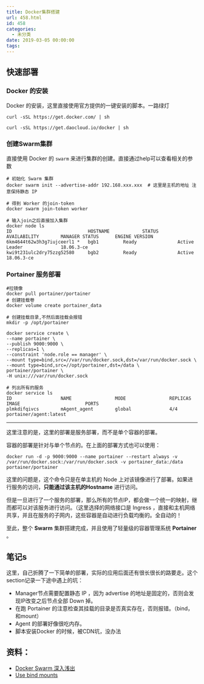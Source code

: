 ```yaml
---
title: Docker集群搭建
url: 458.html
id: 458
categories:
  - 未分类
date: 2019-03-05 00:00:00
tags:
---
```


快速部署
----

### Docker 的安装

Docker 的安装，这里直接使用官方提供的一键安装的脚本。一路绿灯

    curl -sSL https://get.docker.com/ | sh
    
    curl -sSL https://get.daocloud.io/docker | sh

### 创建Swarm集群

直接使用 Docker 的 `swarm` 来进行集群的创建。直接通过help可以查看相关的参数

    # 初始化 Swarm 集群
    docker swarm init --advertise-addr 192.168.xxx.xxx  # 这里是主机的地址 注意保持静态 IP
    
    # 得到 Worker 的join-token
    docker swarm join-token worker
    
    # 输入join之后直接加入集群
    docker node ls
    ID                            HOSTNAME            STATUS              AVAILABILITY        MANAGER STATUS      ENGINE VERSION
    6km4644t62w3h3g7iujceerl1 *   bgb1         Ready               Active              Leader              18.06.3-ce
    kwi9t231ulc2dry75zzg52580     bgb2         Ready               Active                                  18.06.3-ce

### Portainer 服务部署

    #拉镜像
    docker pull portainer/portainer
    # 创建挂载卷
    docker volume create portainer_data
    
    # 创建挂载目录,不然后面挂载会报错
    mkdir -p /opt/portainer
    
    docker service create \
    --name portainer \
    --publish 9000:9000 \
    --replicas=1 \
    --constraint 'node.role == manager' \
    --mount type=bind,src=//var/run/docker.sock,dst=/var/run/docker.sock \
    --mount type=bind,src=//opt/portainer,dst=/data \
    portainer/portainer \
    -H unix:///var/run/docker.sock
    
    # 列出所有的服务
    docker service ls
    ID                  NAME                MODE                REPLICAS            IMAGE                        PORTS
    plmkdifqivcs        mAgent_agent        global              4/4                 portainer/agent:latest       

* * *

这里注意的是，这里的部署是服务部署，而不是单个容器的部署。

容器的部署是针对与单个节点的。在上面的部署方式也可以使用：

    docker run -d -p 9000:9000 --name portainer --restart always -v /var/run/docker.sock:/var/run/docker.sock -v portainer_data:/data portainer/portainer

这里的问题是，这个命令只是在单主机的 Node 上对该镜像进行了部署。如果进行服务的访问，**只能通过该主机的Hostname** 进行访问。

但是一旦进行了一个服务的部署，那么所有的节点IP，都会做一个统一的映射，继而都可以对该服务进行访问。（这里选择的网络接口是 Ingress ，直接和主机网络共享，并且在服务的子网内，这些容器是自动进行负载均衡的。全自动的！

至此，整个 **Swarm** 集群搭建完成，并且使用了轻量级的容器管理系统 **Portainer** 。

笔记s
---

这里，自己折腾了一下简单的部署，实际的应用后面还有很长很长的路要走。这个section记录一下途中遇上的坑：

*   Manager节点需要配置静态 IP ，因为 advertise 的地址是固定的，否则会发现IP改变之后节点全部 Down 掉。
*   在跑 Portainer 的注意检查其挂载的目录是否真实存在，否则报错。（bind，和mount）
*   Agent 的部署好像很吃内存。
*   脚本安装Docker 的时候，被CDN坑，没办法

资料：
---

*   [Docker Swarm 深入浅出](https://www.bookstack.cn/read/docker-swarm-guides/README.md)
*   [Use bind mounts](https://docs.docker.com/storage/bind-mounts/)